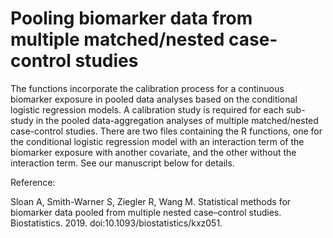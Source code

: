 # Pooling biomarker data from multiple matched/nested case-control studies

The functions incorporate the calibration process for a continuous biomarker exposure in pooled data analyses based on the conditional logistic regression models. A calibration study is required for each sub-study in the pooled data-aggregation analyses of multiple matched/nested case-control studies. There are two files containing the R functions, one for the conditional logistic regression model with an interaction term of the biomarker exposure with another covariate, and the other without the interaction term. See our manuscript below for details.

Reference:

Sloan A, Smith-Warner S, Ziegler R, Wang M. Statistical methods for biomarker data pooled from multiple nested case–control studies. Biostatistics. 2019. doi:10.1093/biostatistics/kxz051.
